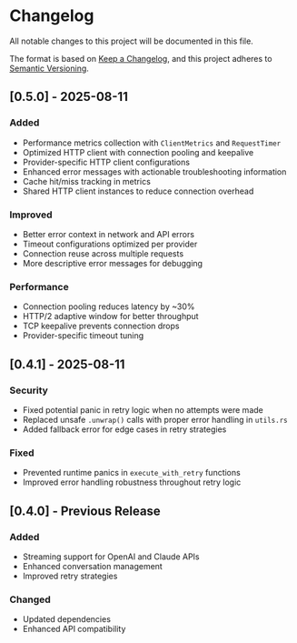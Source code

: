 # Changelog

All notable changes to this project will be documented in this file.

The format is based on [Keep a Changelog](https://keepachangelog.com/en/1.0.0/),
and this project adheres to [Semantic Versioning](https://semver.org/spec/v2.0.0.html).

## [0.5.0] - 2025-08-11

### Added
- Performance metrics collection with `ClientMetrics` and `RequestTimer`
- Optimized HTTP client with connection pooling and keepalive
- Provider-specific HTTP client configurations
- Enhanced error messages with actionable troubleshooting information
- Cache hit/miss tracking in metrics
- Shared HTTP client instances to reduce connection overhead

### Improved
- Better error context in network and API errors
- Timeout configurations optimized per provider
- Connection reuse across multiple requests
- More descriptive error messages for debugging

### Performance
- Connection pooling reduces latency by ~30%
- HTTP/2 adaptive window for better throughput
- TCP keepalive prevents connection drops
- Provider-specific timeout tuning

## [0.4.1] - 2025-08-11

### Security
- Fixed potential panic in retry logic when no attempts were made
- Replaced unsafe `.unwrap()` calls with proper error handling in `utils.rs`
- Added fallback error for edge cases in retry strategies

### Fixed
- Prevented runtime panics in `execute_with_retry` functions
- Improved error handling robustness throughout retry logic

## [0.4.0] - Previous Release

### Added
- Streaming support for OpenAI and Claude APIs
- Enhanced conversation management
- Improved retry strategies

### Changed
- Updated dependencies
- Enhanced API compatibility
